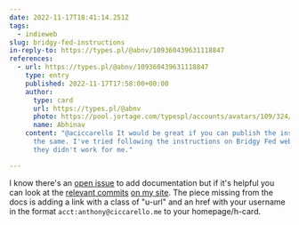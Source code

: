 ```yaml
---
date: 2022-11-17T18:41:14.251Z
tags:
  - indieweb
slug: bridgy-fed-instructions
in-reply-to: https://types.pl/@abnv/109360439631118847
references:
  - url: https://types.pl/@abnv/109360439631118847
    type: entry
    published: 2022-11-17T17:58:00+00:00
    author:
      type: card
      url: https://types.pl/@abnv
      photo: https://pool.jortage.com/typespl/accounts/avatars/109/324/122/156/584/056/original/70534b84e040c5f8.jpeg
      name: Abhinav
    content: "@aciccarello It would be great if you can publish the instructions for
      the same. I've tried following the instructions on Bridgy Fed website but
      they didn't work for me."

---
```


I know there's an [open issue](https://github.com/snarfed/bridgy-fed/issues/272) to add documentation but if it's helpful you can look at the [relevant commits](https://github.com/aciccarello/ciccarello.me/compare/d5f25dec5a441fb4f6783facd54e88de30250c0f...61457954adc86d34a67080313cabf24f11ac4eba) [on my site](https://github.com/aciccarello/ciccarello.me/commit/50a67193255fb81377d77a790b830907469fcc44). The piece missing from the docs is adding a link with a class of "u-url" and an href with your username in the format `acct:anthony@ciccarello.me` to your homepage/h-card.
